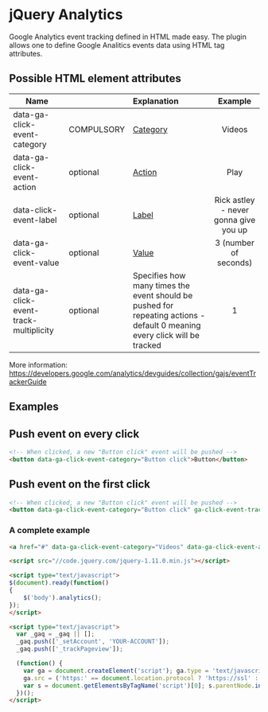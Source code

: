 # jQuery Analytics

Google Analytics event tracking defined in HTML made easy. The plugin allows one to define Google Analitics events data using HTML tag attributes.

## Possible HTML element attributes

| Name          						    |            | Explanation                                                                                                 | Example
| ------------------------------------------|:-----------|:------------------------------------------------------------------------------------------------------------|:--------------------------------------------------:|
| data-ga-click-event-category      		| COMPULSORY | [Category](https://developers.google.com/analytics/devguides/collection/gajs/eventTrackerGuide#Categories)  | Videos
| data-ga-click-event-action       			| optional   | [Action](https://developers.google.com/analytics/devguides/collection/gajs/eventTrackerGuide#Actions)       | Play
| data-click-event-label					| optional   | [Label](https://developers.google.com/analytics/devguides/collection/gajs/eventTrackerGuide#Labels)         | Rick astley - never gonna give you up
| data-ga-click-event-value					| optional   | [Value](https://developers.google.com/analytics/devguides/collection/gajs/eventTrackerGuide#Values)         | 3 (number of seconds)
| data-ga-click-event-track-multiplicity	| optional   | Specifies how many times the event should be pushed for repeating actions - default 0 meaning every click will be tracked | 1

More information: https://developers.google.com/analytics/devguides/collection/gajs/eventTrackerGuide

## Examples

## Push event on every click
```html
<!-- When clicked, a new "Button click" event will be pushed -->
<button data-ga-click-event-category="Button click">Button</button>
```

## Push event on the first click
```html
<!-- When clicked, a new "Button click" event will be pushed -->
<button data-ga-click-event-category="Button click" ga-click-event-track-multiplicity="1">Button</button>
```

### A complete example

```html
<a href="#" data-ga-click-event-category="Videos" data-ga-click-event-action="Play" data-ga-click-event-label="Rick astley - never gonna give you up" ga-click-event-track-multiplicity="1">Play</a>

<script src="//code.jquery.com/jquery-1.11.0.min.js"></script>

<script type="text/javascript">
$(document).ready(function()
{
	$('body').analytics();
});
</script>

<script type="text/javascript">
  var _gaq = _gaq || [];
  _gaq.push(['_setAccount', 'YOUR-ACCOUNT']);
  _gaq.push(['_trackPageview']);

  (function() {
    var ga = document.createElement('script'); ga.type = 'text/javascript'; ga.async = true;
    ga.src = ('https:' == document.location.protocol ? 'https://ssl' : 'http://www') + '.google-analytics.com/ga.js';
    var s = document.getElementsByTagName('script')[0]; s.parentNode.insertBefore(ga, s);
  })();
</script>
```
